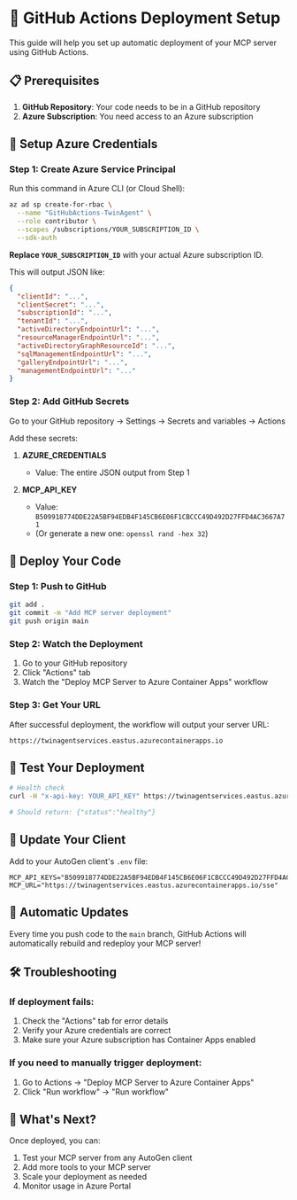 # 🚀 GitHub Actions Deployment Setup

This guide will help you set up automatic deployment of your MCP server using GitHub Actions.

## 📋 Prerequisites

1. **GitHub Repository**: Your code needs to be in a GitHub repository
2. **Azure Subscription**: You need access to an Azure subscription

## 🔑 Setup Azure Credentials

### Step 1: Create Azure Service Principal

Run this command in Azure CLI (or Cloud Shell):

```bash
az ad sp create-for-rbac \
  --name "GitHubActions-TwinAgent" \
  --role contributor \
  --scopes /subscriptions/YOUR_SUBSCRIPTION_ID \
  --sdk-auth
```

**Replace `YOUR_SUBSCRIPTION_ID`** with your actual Azure subscription ID.

This will output JSON like:
```json
{
  "clientId": "...",
  "clientSecret": "...",
  "subscriptionId": "...",
  "tenantId": "...",
  "activeDirectoryEndpointUrl": "...",
  "resourceManagerEndpointUrl": "...",
  "activeDirectoryGraphResourceId": "...",
  "sqlManagementEndpointUrl": "...",
  "galleryEndpointUrl": "...",
  "managementEndpointUrl": "..."
}
```

### Step 2: Add GitHub Secrets

Go to your GitHub repository → Settings → Secrets and variables → Actions

Add these secrets:

1. **AZURE_CREDENTIALS**
   - Value: The entire JSON output from Step 1

2. **MCP_API_KEY**
   - Value: `B509918774DDE22A5BF94EDB4F145CB6E06F1CBCCC49D492D27FFD4AC3667A71`
   - (Or generate a new one: `openssl rand -hex 32`)

## 🚀 Deploy Your Code

### Step 1: Push to GitHub
```bash
git add .
git commit -m "Add MCP server deployment"
git push origin main
```

### Step 2: Watch the Deployment
1. Go to your GitHub repository
2. Click "Actions" tab
3. Watch the "Deploy MCP Server to Azure Container Apps" workflow

### Step 3: Get Your URL
After successful deployment, the workflow will output your server URL:
```
https://twinagentservices.eastus.azurecontainerapps.io
```

## 🧪 Test Your Deployment

```bash
# Health check
curl -H "x-api-key: YOUR_API_KEY" https://twinagentservices.eastus.azurecontainerapps.io/health

# Should return: {"status":"healthy"}
```

## 📝 Update Your Client

Add to your AutoGen client's `.env` file:
```env
MCP_API_KEYS="B509918774DDE22A5BF94EDB4F145CB6E06F1CBCCC49D492D27FFD4AC3667A71"
MCP_URL="https://twinagentservices.eastus.azurecontainerapps.io/sse"
```

## 🔄 Automatic Updates

Every time you push code to the `main` branch, GitHub Actions will automatically rebuild and redeploy your MCP server!

## 🛠️ Troubleshooting

### If deployment fails:
1. Check the "Actions" tab for error details
2. Verify your Azure credentials are correct
3. Make sure your Azure subscription has Container Apps enabled

### If you need to manually trigger deployment:
1. Go to Actions → "Deploy MCP Server to Azure Container Apps"
2. Click "Run workflow" → "Run workflow"

## 🎯 What's Next?

Once deployed, you can:
1. Test your MCP server from any AutoGen client
2. Add more tools to your MCP server
3. Scale your deployment as needed
4. Monitor usage in Azure Portal
